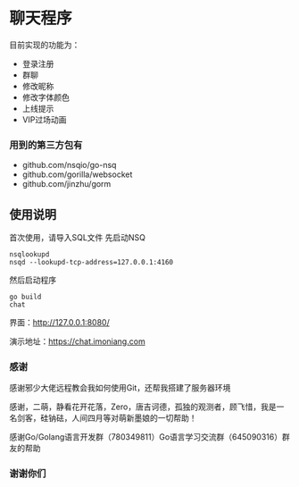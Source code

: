 # 聊天程序
目前实现的功能为：

- 登录注册
- 群聊
- 修改昵称
- 修改字体颜色
- 上线提示
- VIP过场动画

### 用到的第三方包有
- github.com/nsqio/go-nsq
- github.com/gorilla/websocket
- github.com/jinzhu/gorm

## 使用说明
首次使用，请导入SQL文件
先启动NSQ
```
nsqlookupd
nsqd --lookupd-tcp-address=127.0.0.1:4160
```
然后启动程序
``` 
go build
chat
```
界面：http://127.0.0.1:8080/

演示地址：https://chat.imoniang.com

### 感谢
感谢邪少大佬远程教会我如何使用Git，还帮我搭建了服务器环境

感谢，二萌，静看花开花落，Zero，唐吉诃德，孤独的观测者，顾飞惜，我是一名剑客，硅钠砝，人间四月等对萌新墨娘的一切帮助！

感谢Go/Golang语言开发群（780349811）Go语言学习交流群（645090316）群友的帮助

### 谢谢你们